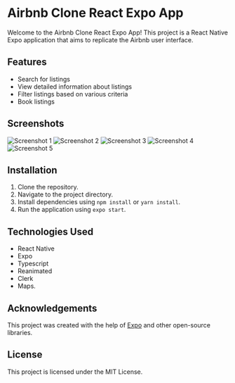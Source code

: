 # Airbnb Clone React Expo App

Welcome to the Airbnb Clone React Expo App! This project is a React Native Expo application that aims to replicate the Airbnb user interface.

## Features

- Search for listings
- View detailed information about listings
- Filter listings based on various criteria
- Book listings

## Screenshots

![Screenshot 1](screenshots/Screenshot1.png)
![Screenshot 2](screenshots/Screenshot2.png)
![Screenshot 3](screenshots/Screenshot3.png)
![Screenshot 4](screenshots/Screenshot4.png)
![Screenshot 5](screenshots/Screenshot5.png)

## Installation

1. Clone the repository.
2. Navigate to the project directory.
3. Install dependencies using `npm install` or `yarn install`.
4. Run the application using `expo start`.

## Technologies Used

- React Native
- Expo
- Typescript
- Reanimated
- Clerk
- Maps.

## Acknowledgements

This project was created with the help of [Expo](https://expo.io/) and other open-source libraries.

## License

This project is licensed under the MIT License.

